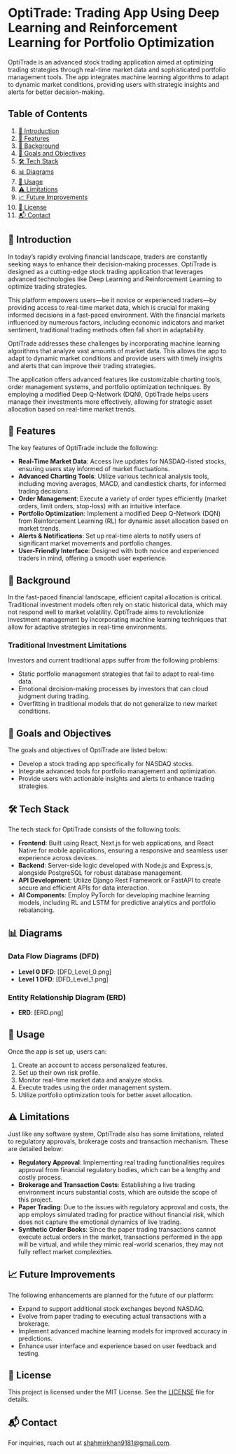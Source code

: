 # OptiTrade: Trading App Using Deep Learning and Reinforcement Learning for Portfolio Optimization

OptiTrade is an advanced stock trading application aimed at optimizing trading strategies through real-time market data and sophisticated portfolio management tools. The app integrates machine learning algorithms to adapt to dynamic market conditions, providing users with strategic insights and alerts for better decision-making.

## Table of Contents

1. [👋 Introduction](#introduction)
2. [🚀 Features](#features)
3. [📖 Background](#background)
4. [🎯 Goals and Objectives](#goals-and-objectives)
5. [🛠️ Tech Stack](#tech-stack)
6. [📊 Diagrams](#diagrams)
7. [🧪 Usage](#usage)
8. [⚠️ Limitations](#limitations)
9. [📈 Future Improvements](#future-improvements)
10. [📄 License](#license)
11. [📬 Contact](#contact)

## 👋 Introduction <a name="introduction"></a>

In today’s rapidly evolving financial landscape, traders are constantly seeking ways to enhance their decision-making processes. OptiTrade is designed as a cutting-edge stock trading application that leverages advanced technologies like Deep Learning and Reinforcement Learning to optimize trading strategies.

This platform empowers users—be it novice or experienced traders—by providing access to real-time market data, which is crucial for making informed decisions in a fast-paced environment. With the financial markets influenced by numerous factors, including economic indicators and market sentiment, traditional trading methods often fall short in adaptability.

OptiTrade addresses these challenges by incorporating machine learning algorithms that analyze vast amounts of market data. This allows the app to adapt to dynamic market conditions and provide users with timely insights and alerts that can improve their trading strategies.

The application offers advanced features like customizable charting tools, order management systems, and portfolio optimization techniques. By employing a modified Deep Q-Network (DQN), OptiTrade helps users manage their investments more effectively, allowing for strategic asset allocation based on real-time market trends.

## 🚀 Features <a name="features"></a>

The key features of OptiTrade include the following:

- **Real-Time Market Data**: Access live updates for NASDAQ-listed stocks, ensuring users stay informed of market fluctuations.
- **Advanced Charting Tools**: Utilize various technical analysis tools, including moving averages, MACD, and candlestick charts, for informed trading decisions.
- **Order Management**: Execute a variety of order types efficiently (market orders, limit orders, stop-loss) with an intuitive interface.
- **Portfolio Optimization**: Implement a modified Deep Q-Network (DQN) from Reinforcement Learning (RL) for dynamic asset allocation based on market trends.
- **Alerts & Notifications**: Set up real-time alerts to notify users of significant market movements and portfolio changes.
- **User-Friendly Interface**: Designed with both novice and experienced traders in mind, offering a smooth user experience.

## 📖 Background <a name="background"></a>

In the fast-paced financial landscape, efficient capital allocation is critical. Traditional investment models often rely on static historical data, which may not respond well to market volatility. OptiTrade aims to revolutionize investment management by incorporating machine learning techniques that allow for adaptive strategies in real-time environments.

### Traditional Investment Limitations

Investors and current traditional apps suffer from the following problems:

- Static portfolio management strategies that fail to adapt to real-time data.
- Emotional decision-making processes by investors that can cloud judgment during trading.
- Overfitting in traditional models that do not generalize to new market conditions.

## 🎯 Goals and Objectives <a name="goals-and-objectives"></a>

The goals and objectives of OptiTrade are listed below:

- Develop a stock trading app specifically for NASDAQ stocks.
- Integrate advanced tools for portfolio management and optimization.
- Provide users with actionable insights and alerts to enhance trading strategies.

## 🛠️ Tech Stack <a name="tech-stack"></a>  

The tech stack for OptiTrade consists of the following tools:

- **Frontend**: Built using React, Next.js for web applications, and React Native for mobile applications, ensuring a responsive and seamless user experience across devices.
- **Backend**: Server-side logic developed with Node.js and Express.js, alongside PostgreSQL for robust database management.
- **API Development**: Utilize Django Rest Framework or FastAPI to create secure and efficient APIs for data interaction.
- **AI Components**: Employ PyTorch for developing machine learning models, including RL and LSTM for predictive analytics and portfolio rebalancing.

## 📊 Diagrams <a name="diagrams"></a>
### Data Flow Diagrams (DFD)
- **Level 0 DFD**: [DFD_Level_0.png]  
- **Level 1 DFD**: [DFD_Level_1.png]

### Entity Relationship Diagram (ERD)
- **ERD**: [ERD.png]

## 🧪 Usage <a name="usage"></a>
Once the app is set up, users can:
1. Create an account to access personalized features.
2. Set up their own risk profile.
3. Monitor real-time market data and analyze stocks.
4. Execute trades using the order management system.
5. Utilize portfolio optimization tools for better asset allocation.

## ⚠️ Limitations <a name="limitations"></a>

Just like any software system, OptiTrade also has some limitations, related to regulatory approvals, brokerage costs and transaction mechanism. These are detailed below:

- **Regulatory Approval**: Implementing real trading functionalities requires approval from financial regulatory bodies, which can be a lengthy and costly process.
- **Brokerage and Transaction Costs**: Establishing a live trading environment incurs substantial costs, which are outside the scope of this project.
- **Paper Trading**: Due to the issues with regulatory approval and costs, the app employs simulated trading for practice without financial risk, which does not capture the emotional dynamics of live trading.
- **Synthetic Order Books**: Since the paper trading transactions cannot execute actual orders in the market, transactions performed in the app will be virtual, and while they mimic real-world scenarios, they may not fully reflect market complexities.

## 📈 Future Improvements <a name="future-improvements"></a>

The following enhancements are planned for the future of our platform:

- Expand to support additional stock exchanges beyond NASDAQ.
- Evolve from paper trading to executing actual transactions with a brokerage.
- Implement advanced machine learning models for improved accuracy in predictions.
- Enhance user interface and experience based on user feedback and testing.

## 📄 License <a name="license"></a>
This project is licensed under the MIT License. See the [LICENSE](LICENSE) file for details.

## 📬 Contact <a name="contact"></a>
For inquiries, reach out at [shahmirkhan9181@gmail.com](mailto:shahmirkhan9181@gmail.com).
